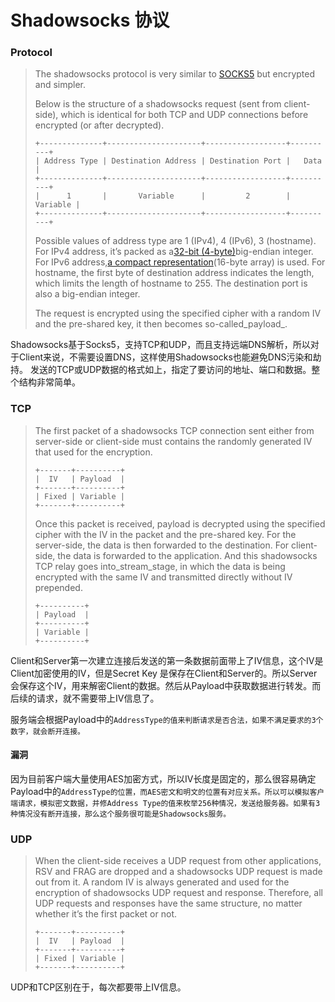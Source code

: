 # Shadowsocks 协议

### Protocol

> The shadowsocks protocol is very similar to [SOCKS5](https://www.ietf.org/rfc/rfc1928.txt) but encrypted and simpler.
>
> Below is the structure of a shadowsocks request \(sent from client-side\), which is identical for both TCP and UDP connections before encrypted \(or after decrypted\).
>
> ```
> +--------------+---------------------+------------------+----------+
> | Address Type | Destination Address | Destination Port |   Data   |
> +--------------+---------------------+------------------+----------+
> |      1       |       Variable      |         2        | Variable |
> +--------------+---------------------+------------------+----------+
> ```
>
> Possible values of address type are 1 \(IPv4\), 4 \(IPv6\), 3 \(hostname\). For IPv4 address, it’s packed as a[32-bit \(4-byte\)](https://tools.ietf.org/html/rfc791#section-2.3)big-endian integer. For IPv6 address,[a compact representation](https://tools.ietf.org/html/rfc1924)\(16-byte array\) is used. For hostname, the first byte of destination address indicates the length, which limits the length of hostname to 255. The destination port is also a big-endian integer.
>
> The request is encrypted using the specified cipher with a random IV and the pre-shared key, it then becomes so-called_payload_.

Shadowsocks基于Socks5，支持TCP和UDP，而且支持远端DNS解析，所以对于Client来说，不需要设置DNS，这样使用Shadowsocks也能避免DNS污染和劫持。 发送的TCP或UDP数据的格式如上，指定了要访问的地址、端口和数据。整个结构非常简单。

### TCP

> The first packet of a shadowsocks TCP connection sent either from server-side or client-side must contains the randomly generated IV that used for the encryption.
>
> ```
> +-------+----------+
> |  IV   | Payload  |
> +-------+----------+
> | Fixed | Variable |
> +-------+----------+
> ```
>
> Once this packet is received, payload is decrypted using the specified cipher with the IV in the packet and the pre-shared key. For the server-side, the data is then forwarded to the destination. For client-side, the data is forwarded to the application. And this shadowsocks TCP relay goes into\_stream\_stage, in which the data is being encrypted with the same IV and transmitted directly without IV prepended.
>
> ```
> +----------+
> | Payload  |
> +----------+
> | Variable |
> +----------+
> ```

Client和Server第一次建立连接后发送的第一条数据前面带上了IV信息，这个IV是Client加密使用的IV，但是Secret Key 是保存在Client和Server的。所以Server会保存这个IV，用来解密Client的数据。然后从Payload中获取数据进行转发。而后续的请求，就不需要带上IV信息了。

服务端会根据Payload中的`AddressType的值来判断请求是否合法，如果不满足要求的3个数字，就会断开连接。`

#### **漏洞**

因为目前客户端大量使用AES加密方式，所以IV长度是固定的，那么很容易确定Payload中的`AddressType的位置，而AES密文和明文的位置有对应关系。所以可以模拟客户端请求，模拟密文数据，并修Address Type的值来枚举256种情况，发送给服务器。如果有3种情况没有断开连接，那么这个服务很可能是Shadowsocks服务。`

### UDP

> When the client-side receives a UDP request from other applications, RSV and FRAG are dropped and a shadowsocks UDP request is made out from it. A random IV is always generated and used for the encryption of shadowsocks UDP request and response. Therefore, all UDP requests and responses have the same structure, no matter whether it’s the first packet or not.
>
> ```
> +-------+----------+
> |  IV   | Payload  |
> +-------+----------+
> | Fixed | Variable |
> +-------+----------+
> ```

UDP和TCP区别在于，每次都要带上IV信息。

